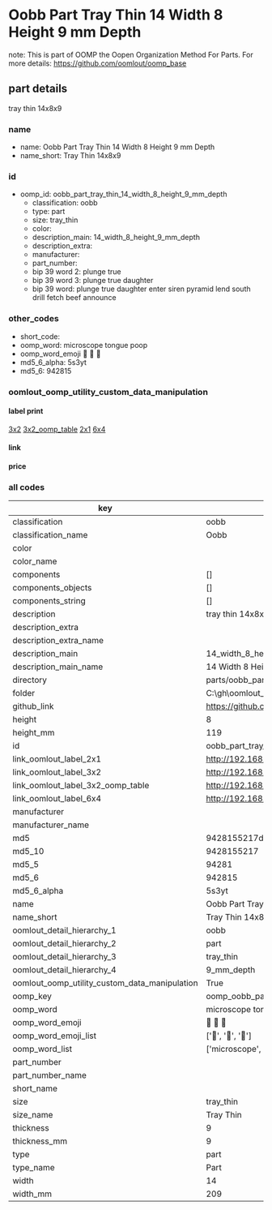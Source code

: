 # Oobb Part Tray Thin 14 Width 8 Height 9 mm Depth  

note: This is part of OOMP the Oopen Organization Method For Parts. For more details: https://github.com/oomlout/oomp_base

##  part details
  



tray thin 14x8x9



### name
* name: Oobb Part Tray Thin 14 Width 8 Height 9 mm Depth
* name_short: Tray Thin 14x8x9 
### id
* oomp_id: oobb_part_tray_thin_14_width_8_height_9_mm_depth
  * classification: oobb
  * type: part
  * size: tray_thin
  * color: 
  * description_main: 14_width_8_height_9_mm_depth
  * description_extra: 
  * manufacturer: 
  * part_number: 
  * bip 39 word 2: plunge true
  * bip 39 word 3: plunge true daughter
  * bip 39 word: plunge true daughter enter siren pyramid lend south drill fetch beef announce

### other_codes
* short_code: 
* oomp_word: microscope tongue poop
* oomp_word_emoji :microscope: :tongue: :poop:
* md5_6_alpha: 5s3yt
* md5_6: 942815






### oomlout_oomp_utility_custom_data_manipulation
#### label print
[3x2](http://192.168.1.245:1112/?label=oomp%205s3yt)
[3x2_oomp_table](http://192.168.1.108:1112/?label=oomp%205s3yt)
[2x1](http://192.168.1.242:1112/?label=oomp%205s3yt)
[6x4](http://192.168.1.55:1112/?label=oomp%205s3yt)    

#### link

                              

#### price







### all codes 
| key | value |  
| --- | --- |  
| classification | oobb |  
| classification_name | Oobb |  
| color |  |  
| color_name |  |  
| components | [] |  
| components_objects | [] |  
| components_string | [] |  
| description | tray thin 14x8x9 |  
| description_extra |  |  
| description_extra_name |  |  
| description_main | 14_width_8_height_9_mm_depth |  
| description_main_name | 14 Width 8 Height 9 mm Depth |  
| directory | parts/oobb_part_tray_thin_14_width_8_height_9_mm_depth |  
| folder | C:\gh\oomlout_oobb_version_4_generated_parts\parts\oobb_part_tray_thin_14_width_8_height_9_mm_depth |  
| github_link | https://github.com/oomlout/oomlout_oomp_part_src/tree/main/parts/oobb_part_tray_thin_14_width_8_height_9_mm_depth |  
| height | 8 |  
| height_mm | 119 |  
| id | oobb_part_tray_thin_14_width_8_height_9_mm_depth |  
| link_oomlout_label_2x1 | http://192.168.1.242:1112/?label=oomp%205s3yt |  
| link_oomlout_label_3x2 | http://192.168.1.245:1112/?label=oomp%205s3yt |  
| link_oomlout_label_3x2_oomp_table | http://192.168.1.108:1112/?label=oomp%205s3yt |  
| link_oomlout_label_6x4 | http://192.168.1.55:1112/?label=oomp%205s3yt |  
| manufacturer |  |  
| manufacturer_name |  |  
| md5 | 9428155217d02ffebc64b4b66fba5537 |  
| md5_10 | 9428155217 |  
| md5_5 | 94281 |  
| md5_6 | 942815 |  
| md5_6_alpha | 5s3yt |  
| name | Oobb Part Tray Thin 14 Width 8 Height 9 mm Depth |  
| name_short | Tray Thin 14x8x9  |  
| oomlout_detail_hierarchy_1 | oobb |  
| oomlout_detail_hierarchy_2 | part |  
| oomlout_detail_hierarchy_3 | tray_thin |  
| oomlout_detail_hierarchy_4 | 9_mm_depth |  
| oomlout_oomp_utility_custom_data_manipulation | True |  
| oomp_key | oomp_oobb_part_tray_thin_14_width_8_height_9_mm_depth |  
| oomp_word | microscope tongue poop |  
| oomp_word_emoji | :microscope: :tongue: :poop: |  
| oomp_word_emoji_list | [':microscope:', ':tongue:', ':poop:'] |  
| oomp_word_list | ['microscope', 'tongue', 'poop'] |  
| part_number |  |  
| part_number_name |  |  
| short_name |  |  
| size | tray_thin |  
| size_name | Tray Thin |  
| thickness | 9 |  
| thickness_mm | 9 |  
| type | part |  
| type_name | Part |  
| width | 14 |  
| width_mm | 209 |  
